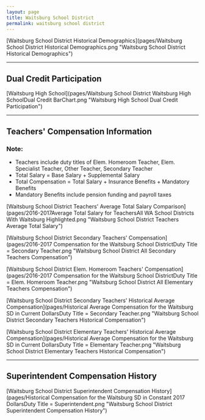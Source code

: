 ```yaml
---
layout: page
title: Waitsburg School District
permalink: waitsburg school district
---
```



[Waitsburg School District Historical Demographics](pages/Waitsburg School District Historical Demographics.png "Waitsburg School District Historical Demographics")

___

## Dual Credit Participation

[Waitsburg High School](pages/Waitsburg School District Waitsburg High SchoolDual Credit BarChart.png "Waitsburg High School Dual Credit Participation")


___

## Teachers' Compensation Information
### Note:
- Teachers include duty titles of Elem. Homeroom Teacher, Elem. Specialist Teacher, Other Teacher, Secondary Teacher
- Total Salary = Base Salary + Supplemental Salary
- Total Compensation = Total Salary + Insurance Benefits + Mandatory Benefits
- Mandatory Benefits include pension funding and payroll taxes

[Waitsburg School District Teachers' Average Total Salary Comparison](pages/2016-2017Average Total Salary for TeachersAll WA School Districts With Waitsburg Highlighted.png "Waitsburg School District Teachers Average Total Salary")

[Waitsburg School District Secondary Teachers' Compensation](pages/2016-2017 Compensation for the Waitsburg School DistrictDuty Title = Secondary Teacher.png "Waitsburg School District All Secondary Teachers Compensation")

[Waitsburg School District Elem. Homeroom Teachers' Compensation](pages/2016-2017 Compensation for the Waitsburg School DistrictDuty Title = Elem. Homeroom Teacher.png "Waitsburg School District All Elementary Teachers Compensation")

[Waitsburg School District Secondary Teachers' Historical Average Compensation](pages/Historical Average Compensation for the Waitsburg SD in Current DollarsDuty Title = Secondary Teacher.png "Waitsburg School District Secondary Teachers Historical Compensation")

[Waitsburg School District Elementary Teachers' Historical Average Compensation](pages/Historical Average Compensation for the Waitsburg SD in Current DollarsDuty Title = Elementary Teacher.png "Waitsburg School District Elementary Teachers Historical Compensation")


___

## Superintendent Compensation History

[Waitsburg School District Superintendent Compensation History](pages/Historical Compensation for the Waitsburg SD in Constant 2017 DollarsDuty Title = Superintendent.png "Waitsburg School District Superintendent Compensation History")

